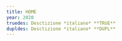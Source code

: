 ```yaml
---
title: HOME
year: 2020
truedes: Desctizione *italiano* **TRUE**
dupldes: Desctizione *italiano* **DUPL**
---
```

